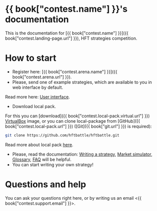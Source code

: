 # {{ book["contest.name"] }}'s documentation

This is the documentation for [{{ book["contest.name"] }}]({{ book["contest.landing-page.url"] }}), HFT strategies competition.

# How to start

- Register here: [{{ book["contest.arena.name"] }}]({{ book["contest.arena.url"] }}).
- Please, send one of example strategies, which are available to you in web interface by default.

Read more here: [User interface](interface/README.md).

- Download local pack.

For this you can [download]({{ book["contest.local-pack.virtual.url"] }}) [VirtualBox]({{book["virtualbox.url"]}}) image, or you can clone local-package from [GitHub]({{ book["contest.local-pack.url"] }}) ([Git]({{ book["git.url"] }}) is required):

```bash
git clone https://github.com/hftbattle/hftbattle.git
```

Read more about local pack [here](local-pack/README.md).

- Please, read the documentation: [Writing a strategy](strategy/README.md), [Market simulator](simulator/README.md), [Glossary](terms.md), [FAQ](FAQ.md) will be helpful.
- You can start writing your own strategy!

# Questions and help

You can ask your questions right here, or by writing us an email <{{ book["contest.support.email"] }}>.

